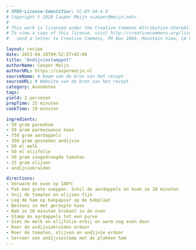 ```yaml
---
# SPDX-License-Identifier: CC-BY-SA-4.0
# Copyright © 2020 Casper Meijn <casper@meijn.net>
# 
# This work is licensed under the Creative Commons Attribution-ShareAlike 4.0 International License. 
# To view a copy of this license, visit http://creativecommons.org/licenses/by-sa/4.0/ or 
#   send a letter to Creative Commons, PO Box 1866, Mountain View, CA 94042, USA.

layout: recipe
date: 2021-04-18T09:52:57+02:00
title: "Andijviestamppot"
authorName: Casper Meijn
authorURL: https://caspermeijn.nl
sourceName: # Naam van de bron van het recept
sourceURL: # Website van de bron van het recept
category: Avondeten
tags:
yield: 2 personen
prepTime: 25 minuten
cookTime: 10 minuten 

ingredients:
- 50 gram parmaham
- 50 gram parmezaanse kaas
- 750 gram aardappels
- 350 gram gesneden andijvie
- 50 ml melk
- 50 ml olijfolie
- 50 gram zongedroogde tomaten
- 25 gram olijven 
- andijviekruiden

directions:
- Verwarm de oven op 180℃
- Pak een grote soeppan. Schil de aardappels en kook ze 20 minuten
- Snij de tomaten en olijven fijn  
- Leg de ham op bakpapier op de bakplaat
- Bestooi ze met geraspte kaas
- Bak ze 10 minuten krokant in de oven
- Stamp de aardappels tot een puree
- Giet de melk en olijfolie erbij en warm nog even door
- Roer de andijviekruiden erdoor
- Roer de tomaten, olijven en andijvie erdoor
- Serveer een andijviestamp met de plakken ham
---
```

